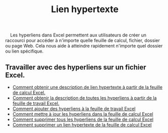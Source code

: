 ﻿---
title: Lien hypertexte
second_title: Aspose.Cells Cloud Documen
type: docs
url: /fr/hyperlinks/
aliases: [/working-with-hyperlinks/,/working-with-hyperlink/]
keywords: REST API, hyperlinks, spreadsheets, exce
description: "Cells.Cloud API pour Excel fonctionne : travailler avec des liens hypertexte sur un fichier Excel"
weight: 100
---
&nbsp;&nbsp;&nbsp;&nbsp;Les hyperliens dans Excel permettent aux utilisateurs de créer un raccourci pour accéder à n'importe quelle feuille de calcul, fichier, dossier ou page Web. Cela nous aide à atteindre rapidement n'importe quel dossier ou lien spécifique.

## Travailler avec des hyperliens sur un fichier Excel.

- [Comment obtenir une description de lien hypertexte à partir de la feuille de calcul Excel.](/cells/fr/hyperlinks/get/)
- [Comment obtenir la description de toutes les hyperliens à partir de la feuille de travail Excel.](/cells/fr/hyperlinks/get-all/)
- [Comment ajouter des hyperliens à la feuille de travail Excel](/cells/fr/hyperlinks/add/)
- [Comment mettre à jour les hyperliens dans la feuille de calcul Excel](/cells/fr/hyperlinks/update/)
- [Comment supprimer tous les hyperliens de la feuille de calcul Excel](/cells/fr//hyperlinks/clear/)
- [Comment supprimer un lien hypertexte de la feuille de calcul Excel](/cells/fr//hyperlinks/delete/)

